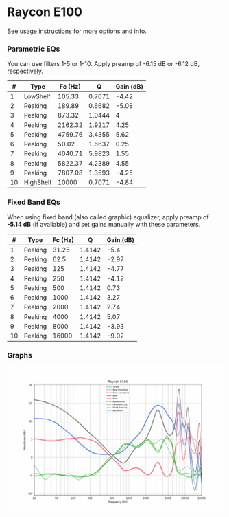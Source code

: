 # Raycon E100
See [usage instructions](https://github.com/jaakkopasanen/AutoEq#usage) for more options and info.

### Parametric EQs
You can use filters 1-5 or 1-10. Apply preamp of -6.15 dB or -6.12 dB, respectively.

|   # | Type      |   Fc (Hz) |      Q |   Gain (dB) |
|-----|-----------|-----------|--------|-------------|
|   1 | LowShelf  |    105.33 | 0.7071 |       -4.42 |
|   2 | Peaking   |    189.89 | 0.6682 |       -5.08 |
|   3 | Peaking   |    873.32 | 1.0444 |        4    |
|   4 | Peaking   |   2162.32 | 1.9217 |        4.25 |
|   5 | Peaking   |   4759.76 | 3.4355 |        5.62 |
|   6 | Peaking   |     50.02 | 1.6637 |        0.25 |
|   7 | Peaking   |   4040.71 | 5.9823 |        1.55 |
|   8 | Peaking   |   5822.37 | 4.2389 |        4.55 |
|   9 | Peaking   |   7807.08 | 1.3593 |       -4.25 |
|  10 | HighShelf |  10000    | 0.7071 |       -4.84 |

### Fixed Band EQs
When using fixed band (also called graphic) equalizer, apply preamp of **-5.14 dB** (if available) and set gains manually with these parameters.

|   # | Type    |   Fc (Hz) |      Q |   Gain (dB) |
|-----|---------|-----------|--------|-------------|
|   1 | Peaking |     31.25 | 1.4142 |       -5.4  |
|   2 | Peaking |     62.5  | 1.4142 |       -2.97 |
|   3 | Peaking |    125    | 1.4142 |       -4.77 |
|   4 | Peaking |    250    | 1.4142 |       -4.12 |
|   5 | Peaking |    500    | 1.4142 |        0.73 |
|   6 | Peaking |   1000    | 1.4142 |        3.27 |
|   7 | Peaking |   2000    | 1.4142 |        2.74 |
|   8 | Peaking |   4000    | 1.4142 |        5.07 |
|   9 | Peaking |   8000    | 1.4142 |       -3.93 |
|  10 | Peaking |  16000    | 1.4142 |       -9.02 |

### Graphs
![](./Raycon%20E100.png)
